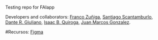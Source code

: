 Testing repo for FAIapp

Developers and collaborators: [Franco Zuñiga](https://github.com/francoZuniga32), [Santiago Scantamburlo](https://github.com/pufupufu), [Dante R. Giuliano](https://github.com/danteGiuliano), [Isaac B. Quiroga](https://github.com/isbrqu), [Juan Marcos Gonzalez](https://github.com/jmarcosg).

#Recursos: [Figma](https://www.figma.com/file/HOXZMTe6PzCkhs38nXc19D/FAIapp)
